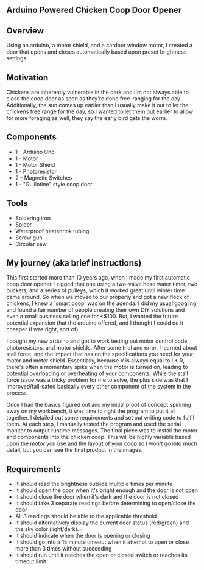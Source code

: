 ## Arduino Powered Chicken Coop Door Opener

## Overview

Using an arduino, a motor shield, and a cardoor window motor, I created a door that opens and closes automatically based upon preset brightness settings. 

## Motivation

Chickens are inherently vulnerable in the dark and I'm not always able to close the coop door as soon as they're done free-ranging for the day. Additionally, the sun comes up earlier than I usually make it out to let the chickens free range for the day, so I wanted to let them out earlier to allow for more foraging as well, they say the early bird gets the worm.

## Components

- 1 - Arduino Uno
- 1 - Motor
- 1 - Motor Shield
- 1 - Photoresistor
- 2 - Magnetic Switches
- 1 - "Guillotine" style coop door

## Tools

- Soldering iron
- Solder
- Waterproof heatshrink tubing
- Screw gun
- Circular saw

## My journey (aka brief instructions)

This first started more than 10 years ago, when I made my first automatic coop door opener. I rigged that one using a two-valve hose water timer, two buckets, and a series of pulleys, which it worked great until winter time came around. So when we moved to our property and got a new flock of chickens, I knew a 'smart coop' was on the agenda. I did my usual googling and found a fair number of people creating their own DIY solutions and even a small business selling one for <$100. But, I wanted the future potential expansion that the arduino offered, and I thought I could do it cheaper (I was right, sort of). 

I bought my new arduino and got to work testing out motor control code, photoresistors, and motor shields. After some trial and error, I learned about stall force, and the impact that has on the specifications you need for your motor and motor shield. Essentially, because V is always equal to I * R, there's often a momentary spike when the motor is turned on, leading to potential overloading or overheating of your components. While the stall force issue was a tricky problem for me to solve, the plus side was that I improved/fail-safed basically every other component of the system in the process. 

Once I had the basics figured out and my initial proof of concept spinning away on my workbench, it was time to right the program to put it all together. I detailed out some requirements and set out writing code to fulfil them. At each step, I manually tested the program and used the serial monitor to output runtime messages. The final piece was to install the motor and components into the chicken coop. This will be highly variable based upon the motor you use and the layout of your coop so I won't go into much detail, but you can see the final product in the images.

## Requirements

- It should read the brightness outside multiple times per minute
- It should open the door when it's bright enough and the door is not open
- It should close the door when it's dark and the door is not closed
- It should take 3 separate readings before determining to open/close the door
- All 3 readings should be able to the applicable threshold
- It should alternatively display the current door status (red/green) and the sky color (light/dark).=
- It should indicate when the door is opening or closing
- It should go into a 15 minute timeout when it attempt to open or close more than 3 times without succeeding
- It should run until it reaches the open or closed switch or reaches its timeout limit









